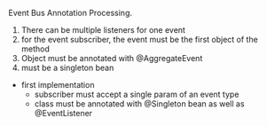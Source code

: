 Event Bus Annotation Processing.

1. There can be multiple listeners for one event
2. for the event subscriber, the event must be the first object of the method
3. Object must be annotated with @AggregateEvent 
4. must be a singleton bean

- first implementation
  - subscriber must accept a single param of an event type
  - class must be annotated with @Singleton bean as well as @EventListener
